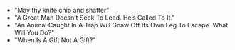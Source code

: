 * "May thy knife chip and shatter"
* "A Great Man Doesn’t Seek To Lead. He’s Called To It."
* "An Animal Caught In A Trap Will Gnaw Off Its Own 
Leg To Escape. What Will You Do?"
* "When Is A Gift Not A Gift?"
